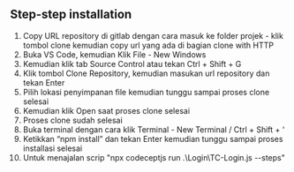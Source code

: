 ## **Step-step installation**
1. Copy URL repository di gitlab dengan cara masuk ke folder projek - klik tombol clone kemudian copy url yang ada di bagian clone with HTTP <br />
2. Buka VS Code, kemudian Klik File - New Windows
3. Kemudian klik tab Source Control atau tekan Ctrl + Shift + G <br />
4. Klik tombol Clone Repository, kemudian masukan url repository dan tekan Enter <br />
5. Pilih lokasi penyimpanan file kemudian tunggu sampai proses clone selesai <br />
6. Kemudian klik Open saat proses clone selesai
7. Proses clone sudah selesai <br />
8. Buka terminal dengan cara klik Terminal - New Terminal / Ctrl + Shift + ‘ <br />
9. Ketikkan “npm install” dan tekan Enter kemudian tunggu sampai proses installasi selesai <br />
10. Untuk menajalan scrip "npx codeceptjs run .\Login\TC-Login.js --steps"
